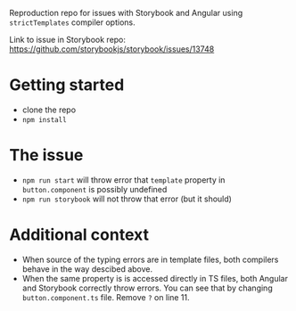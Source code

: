 Reproduction repo for issues with Storybook and Angular using `strictTemplates` compiler options.

Link to issue in Storybook repo: https://github.com/storybookjs/storybook/issues/13748

# Getting started
* clone the repo
* `npm install`

# The issue
* `npm run start` will throw error that `template` property in `button.component` is possibly undefined
* `npm run storybook` will not throw that error (but it should)

# Additional context
* When source of the typing errors are in template files, both compilers behave in the way descibed above. 
* When the same property is is accessed directly in TS files, both Angular and Storybook correctly throw errors. You can see that by changing `button.component.ts` file. Remove `?` on line 11.
